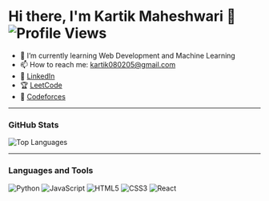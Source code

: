 # Hi there, I'm Kartik Maheshwari 👋 ![Profile Views](https://komarev.com/ghpvc/?username=Kartikmaheshwari080205&style=flat-square&color=blue)

- 🌱 I’m currently learning Web Development and Machine Learning
- 📫 How to reach me: kartik080205@gmail.com
- 🚀 [LinkedIn](https://www.linkedin.com/in/kartikm08/)
- 🏆 [LeetCode](https://leetcode.com/u/Dawgcode/)
- 🏅 [Codeforces](https://codeforces.com/profile/Dogforces)

---

### GitHub Stats
![Top Languages](https://github-readme-stats.vercel.app/api/top-langs/?username=Kartikmaheshwari080205&layout=compact&theme=dark)

---

### Languages and Tools
![Python](https://img.shields.io/badge/-Python-3776AB?style=flat-square&logo=python&logoColor=white)
![JavaScript](https://img.shields.io/badge/-JavaScript-F7DF1E?style=flat-square&logo=javascript&logoColor=black)
![HTML5](https://img.shields.io/badge/-HTML5-E34F26?style=flat-square&logo=html5&logoColor=white)
![CSS3](https://img.shields.io/badge/-CSS3-1572B6?style=flat-square&logo=css3&logoColor=white)
![React](https://img.shields.io/badge/-React-61DAFB?style=flat-square&logo=react&logoColor=black)
